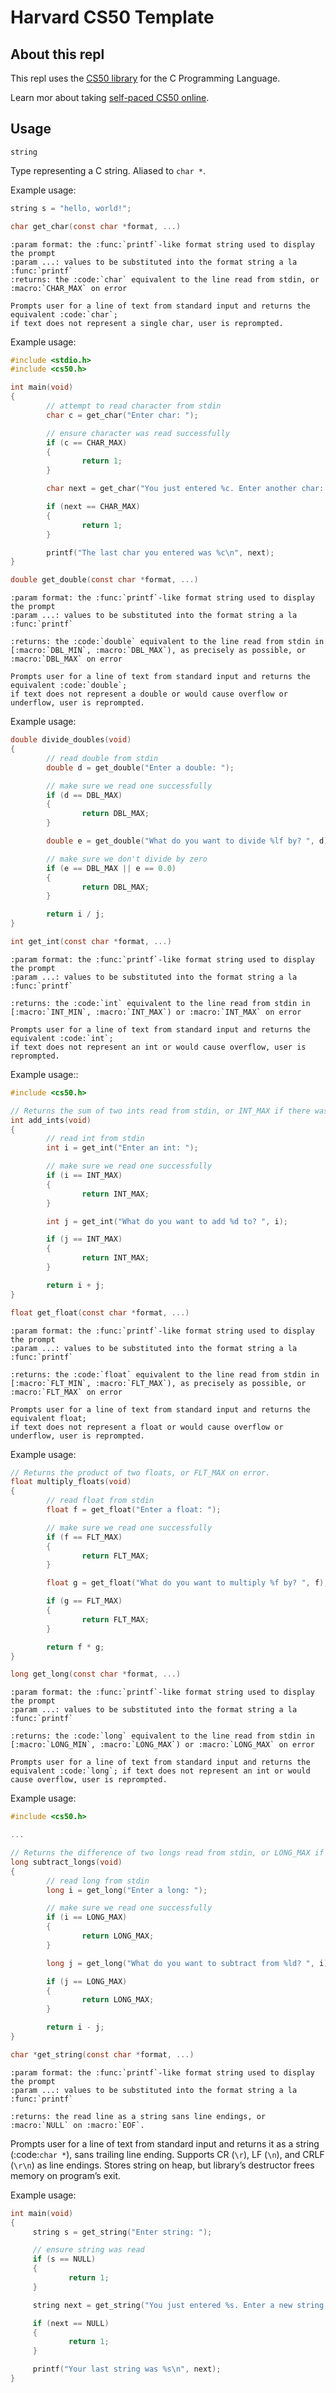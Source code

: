 # Harvard CS50 Template

## About this repl

This repl uses the [CS50 library](https://cs50.readthedocs.io/libraries/cs50/c/) for the C Programming Language. 

Learn mor about taking [self-paced CS50 online](https://www.edx.org/course/introduction-computer-science-harvardx-cs50x).

## Usage


```string```

Type representing a C string. Aliased to `char *`.

Example usage:
		
```c
string s = "hello, world!";
```

```c
char get_char(const char *format, ...)
```

    :param format: the :func:`printf`-like format string used to display the prompt
    :param ...: values to be substituted into the format string a la :func:`printf`
    :returns: the :code:`char` equivalent to the line read from stdin, or :macro:`CHAR_MAX` on error

    Prompts user for a line of text from standard input and returns the equivalent :code:`char`;
    if text does not represent a single char, user is reprompted.


Example usage:
		
```c
#include <stdio.h>
#include <cs50.h>

int main(void)
{
		// attempt to read character from stdin
		char c = get_char("Enter char: ");

		// ensure character was read successfully
		if (c == CHAR_MAX)
		{
				return 1;
		}

		char next = get_char("You just entered %c. Enter another char: ", c);

		if (next == CHAR_MAX)
		{
				return 1;
		}

		printf("The last char you entered was %c\n", next);
}
```


```c
double get_double(const char *format, ...)
```
    
    :param format: the :func:`printf`-like format string used to display the prompt
    :param ...: values to be substituted into the format string a la :func:`printf`

    :returns: the :code:`double` equivalent to the line read from stdin in [:macro:`DBL_MIN`, :macro:`DBL_MAX`), as precisely as possible, or :macro:`DBL_MAX` on error

    Prompts user for a line of text from standard input and returns the equivalent :code:`double`;
    if text does not represent a double or would cause overflow or underflow, user is reprompted.
		
Example usage:

```c
double divide_doubles(void)
{
		// read double from stdin
		double d = get_double("Enter a double: ");

		// make sure we read one successfully
		if (d == DBL_MAX)
		{
				return DBL_MAX;
		}

		double e = get_double("What do you want to divide %lf by? ", d);

		// make sure we don't divide by zero
		if (e == DBL_MAX || e == 0.0)
		{
				return DBL_MAX;
		}

		return i / j;
}
```


```c
int get_int(const char *format, ...)
```
    
    :param format: the :func:`printf`-like format string used to display the prompt
    :param ...: values to be substituted into the format string a la :func:`printf`

    :returns: the :code:`int` equivalent to the line read from stdin in [:macro:`INT_MIN`, :macro:`INT_MAX`) or :macro:`INT_MAX` on error

    Prompts user for a line of text from standard input and returns the equivalent :code:`int`;
    if text does not represent an int or would cause overflow, user is reprompted.

Example usage::

```c
#include <cs50.h>

// Returns the sum of two ints read from stdin, or INT_MAX if there was an error.
int add_ints(void)
{
		// read int from stdin
		int i = get_int("Enter an int: ");

		// make sure we read one successfully
		if (i == INT_MAX)
		{
				return INT_MAX;
		}

		int j = get_int("What do you want to add %d to? ", i);

		if (j == INT_MAX)
		{
				return INT_MAX;
		}

		return i + j;
}
```

```c
float get_float(const char *format, ...)
```
    
    :param format: the :func:`printf`-like format string used to display the prompt
    :param ...: values to be substituted into the format string a la :func:`printf`

    :returns: the :code:`float` equivalent to the line read from stdin in [:macro:`FLT_MIN`, :macro:`FLT_MAX`), as precisely as possible, or :macro:`FLT_MAX` on error

    Prompts user for a line of text from standard input and returns the equivalent float;
    if text does not represent a float or would cause overflow or underflow, user is reprompted.

Example usage:

```c
// Returns the product of two floats, or FLT_MAX on error.
float multiply_floats(void)
{
		// read float from stdin
		float f = get_float("Enter a float: ");

		// make sure we read one successfully
		if (f == FLT_MAX)
		{
				return FLT_MAX;
		}

		float g = get_float("What do you want to multiply %f by? ", f);

		if (g == FLT_MAX)
		{
				return FLT_MAX;
		}

		return f * g;
}
```


```c
long get_long(const char *format, ...)
```
    
    :param format: the :func:`printf`-like format string used to display the prompt
    :param ...: values to be substituted into the format string a la :func:`printf`

    :returns: the :code:`long` equivalent to the line read from stdin in [:macro:`LONG_MIN`, :macro:`LONG_MAX`) or :macro:`LONG_MAX` on error

    Prompts user for a line of text from standard input and returns the equivalent :code:`long`; if text does not represent an int or would cause overflow, user is reprompted.

Example usage:

```c
#include <cs50.h>

... 

// Returns the difference of two longs read from stdin, or LONG_MAX if there was an error.
long subtract_longs(void)
{
		// read long from stdin
		long i = get_long("Enter a long: ");

		// make sure we read one successfully
		if (i == LONG_MAX)
		{
				return LONG_MAX;
		}

		long j = get_long("What do you want to subtract from %ld? ", i);

		if (j == LONG_MAX)
		{
				return LONG_MAX;
		}

		return i - j;
}
```

```c
char *get_string(const char *format, ...)
```

    :param format: the :func:`printf`-like format string used to display the prompt
    :param ...: values to be substituted into the format string a la :func:`printf`

    :returns: the read line as a string sans line endings, or :macro:`NULL` on :macro:`EOF`.

   Prompts user for a line of text from standard input and returns it as a string (:code:`char *`),
   sans trailing line ending. Supports CR (``\r``), LF (``\n``), and CRLF (``\r\n``) as line
   endings. Stores string on heap, but library’s destructor frees memory on program’s
   exit.

Example usage:

```c
int main(void)
{
	 string s = get_string("Enter string: ");

	 // ensure string was read
	 if (s == NULL)
	 {
			 return 1;
	 }

	 string next = get_string("You just entered %s. Enter a new string: ", s);

	 if (next == NULL)
	 {
			 return 1;
	 }

	 printf("Your last string was %s\n", next);
}
```

 
